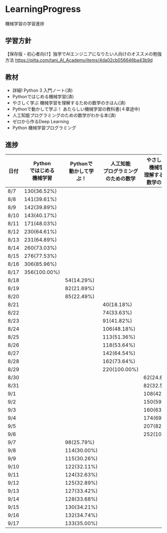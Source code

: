 # LearningProgress
機械学習の学習進捗

## 学習方針
【保存版・初心者向け】独学でAIエンジニアになりたい人向けのオススメの勉強方法
https://qiita.com/tani_AI_Academy/items/4da02cb056646ba43b9d

## 教材
- 詳細! Python 3 入門ノート(済)
- Pythonではじめる機械学習(済)
- やさしく学ぶ 機械学習を理解するための数学のきほん(済)
- Pythonで動かして学ぶ！ あたらしい機械学習の教科書(４章途中)
- 人工知能プログラミングのための数学がわかる本(済)
- ゼロから作るDeep Learning
- Python 機械学習プログラミング

## 進捗
|日付|Python<br>ではじめる<br>機械学習|Pythonで<br>動かして学ぶ！|人工知能<br>プログラミング<br>のための数学|やさしく学ぶ<br>機械学習を<br>理解するための<br>数学のきほん|
|-----------|-----------|------------|------------|------------|
|8/7|130(36.52%)||||
|8/8|141(39.61%)||||
|8/9|142(39.89%)||||
|8/10|143(40.17%)||||
|8/11|171(48.03%)||||
|8/12|230(64.61%)||||
|8/13|231(64.89%)||||
|8/14|260(73.03%)||||
|8/15|276(77.53%)||||
|8/16|306(85.96%)||||
|8/17|356(100.00%)||||
|8/18||54(14.29%)|||
|8/19||82(21.69%)|||
|8/20||85(22.49%)|||
|8/21|||40(18.18%)|||
|8/22|||74(33.63%)|||
|8/23|||91(41.82%)|||
|8/24|||106(48.18%)||
|8/25|||113(51.36%)||
|8/26|||118(53.64%)||
|8/27|||142(64.54%)||
|8/28|||162(73.64%)||
|8/29|||220(100.00%)||
|8/30||||62(24.60%)|
|8/31||||82(32.54%)|
|9/1||||108(42.86%)|
|9/2||||150(59.52%)|
|9/3||||160(63.49%)|
|9/4||||174(69.05%)|
|9/5||||207(82.14%)|
|9/6||||252(100.00%)|
|9/7||98(25.79%)|||
|9/8||114(30.00%)|||
|9/9||115(30.26%)|||
|9/10||122(32.11%)|||
|9/11||124(32.63%)|||
|9/12||125(32.89%)|||
|9/13||127(33.42%)|||
|9/14||128(33.68%)|||
|9/15||130(34.21%)|||
|9/16||132(34.74%)|||
|9/17||133(35.00%)|||
